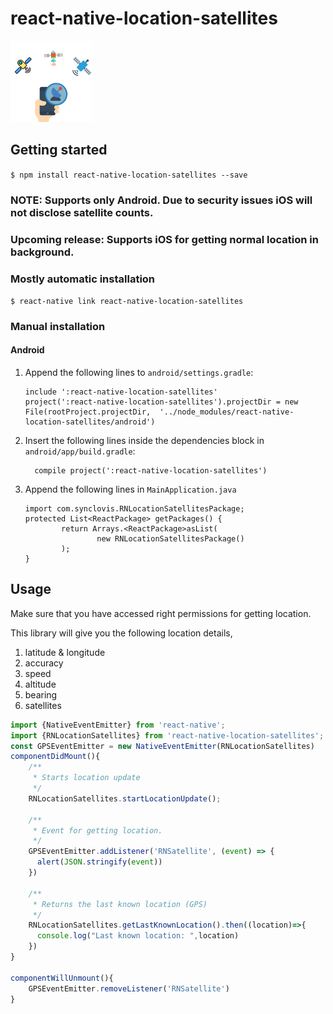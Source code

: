 
# react-native-location-satellites

<img src="https://github.com/anooj1483/react-native-location-satellites/blob/master/example/logo.png?raw=true" data-canonical-src="https://github.com/anooj1483/react-native-location-satellites/blob/master/example/logo.png?raw=true" width="130" height="130" />

## Getting started

`$ npm install react-native-location-satellites --save`

### NOTE: Supports only Android. Due to security issues iOS will not disclose satellite counts.
### Upcoming release: Supports iOS for getting normal location in background.

### Mostly automatic installation

`$ react-native link react-native-location-satellites`

### Manual installation


#### Android

1. Append the following lines to `android/settings.gradle`:
  	```
  	include ':react-native-location-satellites'
  	project(':react-native-location-satellites').projectDir = new File(rootProject.projectDir, 	'../node_modules/react-native-location-satellites/android')
  	```
2. Insert the following lines inside the dependencies block in `android/app/build.gradle`:
  	```
      compile project(':react-native-location-satellites')
  	```
3. Append the following lines in `MainApplication.java`
	```
	import com.synclovis.RNLocationSatellitesPackage;
	protected List<ReactPackage> getPackages() {
            return Arrays.<ReactPackage>asList(                 
                    new RNLocationSatellitesPackage()
            );
    }
	```


## Usage

Make sure that you have accessed right permissions for getting location.

This library will give you the following location details,
1. latitude & longitude
2. accuracy
3. speed
4. altitude
5. bearing
6. satellites


```javascript
import {NativeEventEmitter} from 'react-native';
import {RNLocationSatellites} from 'react-native-location-satellites';
const GPSEventEmitter = new NativeEventEmitter(RNLocationSatellites)
componentDidMount(){
    /**
	 * Starts location update 
	 */
	RNLocationSatellites.startLocationUpdate();
	
	/**
	 * Event for getting location. 
	 */
    GPSEventEmitter.addListener('RNSatellite', (event) => {
      alert(JSON.stringify(event))
   	})
	
	/**
	 * Returns the last known location (GPS)
	 */
	RNLocationSatellites.getLastKnownLocation().then((location)=>{
      console.log("Last known location: ",location)
    })
}

componentWillUnmount(){
	GPSEventEmitter.removeListener('RNSatellite')	
}

```